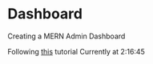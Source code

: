 # Dashboard
Creating a MERN Admin Dashboard







Following [this][1] tutorial
Currently at 2:16:45

[1]:https://www.youtube.com/watch?v=0cPCMIuDk2I
